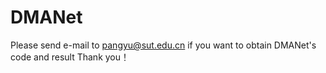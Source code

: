 # DMANet
Please send e-mail to pangyu@sut.edu.cn if you want to obtain DMANet's code and result 
Thank you！
